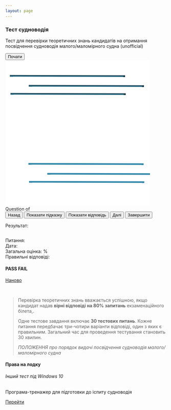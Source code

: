```yaml
---
layout: page
---
```


<style type="text/css">
    .quiz .question:after {
        content: "Запитання № " attr(number);
        color: #828282;
    }
</style>
<script src="/js/jquery-1.11.2.js"></script>
<script src="/js/knockout-2.2.1.js"></script>
<script src="/js/bootstrap.min.js"></script>
<script src="/js/jsQuizEngine.js"></script>
<script>
    var quizEngine = null;
    var quizUrl = '/quiz/test.xml';
    $(function () {
        quizEngine = jsQuizEngine($('#jsQuizEngine'), { quizUrl: quizUrl });
    });
</script>

<section>
    <div id="jsQuizEngine">
        <section data-bind="visible: !quizStarted()">
            <div class="jumbotron">
                    <div class="banner">
                    <div class="container-text">
                        <h1>Тест судноводія</h1>
                        <p>Тест для перевірки теоретичних знань кандидатів на отримання посвідчення судноводія малого/маломірного судна (unofficial)</p>
                        <button class="btn btn-primary btn-lg" data-bind="click: startQuiz">Почати</button>
                    </div>
                    <img src="/img/lines.png" alt="ship">
                </div>
            </div>
        </section>
        <section class="container-text">
            <section class="quiz" data-bind="visible: quizStarted() &amp;&amp; !quizComplete()">
                <div>Question <span data-bind="text: currentQuestionIndex"></span> of <span data-bind="text: questionCount"></span></div>
                <div class="progress">
                    <div class="progress-bar" role="progressbar" aria-valuenow="0" aria-valuemin="0" aria-valuemax="100" data-bind="attr: { 'aria-valuenow': currentProgress }, style: { width: currentProgress() + '%' }"></div>
                </div>
                <button class="btn btn-default" data-bind="click: movePreviousQuestion, disable: currentQuestionIsFirst">Назад</button>
                <button class="btn btn-default" data-bind="click: showCurrentQuestionHint, visible: currentQuestionHasHint()">Показати підказку</button>
                <button class="btn btn-default" data-bind="click: showCurrentQuestionAnswer">Показати відповідь</button>
                <button class="btn btn-primary" data-bind="click: moveNextQuestion, disable: currentQuestionIsLast, visible: !currentQuestionIsLast()">Далі</button>
                <button class="btn btn-primary" data-bind="click: calculateScore, visible: currentQuestionIsLast">Завершити</button>
                <div class="question-pool"></div>
            </section>
            <section class="score" data-bind="visible: quizComplete">
                <p>Результат:</p>
                <h2 data-bind="text: quizTitle"></h2>
                <h3 data-bind="text: quizSubTitle"></h3>
                <div>Питання: <span data-bind="text: questionCount"></span></div>
                <div>Дата: <span data-bind="text: calculatedScoreDate"></span></div>
                <div>Загальна оцінка: <span data-bind="text: calculatedScore"></span>%</div>
                <div>Правильні відповіді: <span data-bind="text: totalQuestionsCorrect"></span></div>
                <div class="progress">
                    <div class="progress-bar" role="progressbar" aria-valuenow="0" aria-valuemin="0" aria-valuemax="100" data-bind="attr: { 'aria-valuenow': calculatedScore }, style: { width: calculatedScore() + '%' }, css: { 'progress-bar-success': quizPassed, 'progress-bar-danger': !quizPassed() }"></div>
                </div>
                <div class="pass-indicator">
                    <h4 data-bind="css: { 'text-success': quizPassed, 'text-danger': !quizPassed() }">
                        <span data-bind="visible: quizPassed">PASS</span>
                        <span data-bind="visible: !quizPassed()">FAIL</span>
                    </h4>
                </div>
                <a href="/" class="btn btn-primary btn-lg">Наново</a>
                <div style="margin-top: 45px;">
                    <blockquote class="blockquote">
                        <p>Перевірка теоретичних знань вважається успішною, якщо кандидат надав
                        <b>вірні відповіді на 80% запитань</b> екзаменаційного білета,.</p>
                        <p>Одне тестове завдання включає <b>30 тестових питань</b>.
                        Кожне питання передбачає три-чотири варіанти відповіді, один з яких є правильним.
                        Загальний час для проведення тестування становить 30 хвилин.</p>
                        <div class="blockquote-footer">
                            <cite title="Source Title">ПОЛОЖЕННЯ
                            про порядок видачі посвідчення судноводія малого/маломірного судна</cite>
                        </div>
                    </blockquote>
                </div>
            </section>
        </section>
        <section class="container-text" data-bind="visible: !quizStarted()">
            <div class="section-content">
                <div class="content">
                    <h4>Права на лодку</h4>
                </div>
                <div class="advertising-block">
                    <h6>Інший тест під Windows 10</h6>
                    <p>Програма-тренажер для підготовки до іспиту судноводія</p>
                    <a href="https://scheepsjongen.github.io/2021/08/20/programa-trenazher-dlya-pidgotovky-do-ispytu-sudnovodiya-windows-10.html"
                    class="btn btn-primary btn-lg">Перейти</a>
                </div>
            </div>
        </section>
    </div>
</section>

